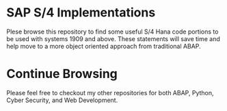 # SAP S/4 Implementations

Plese browse this repository to find some useful S/4 Hana code portions to be used with systems 1909 and above. These statements will save time and help move to a more object oriented approach from traditional ABAP.

# Continue Browsing
Please feel free to checkout my other repositories for both ABAP, Python, Cyber Security, and Web Development. 